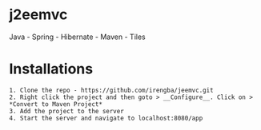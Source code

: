 # j2eemvc
Java - Spring - Hibernate - Maven - Tiles

# Installations
	1. Clone the repo - https://github.com/irengba/jeemvc.git
	2. Right click the project and then goto > __Configure__. Click on > *Convert to Maven Project*
	3. Add the project to the server
	4. Start the server and navigate to localhost:8080/app
	
	
